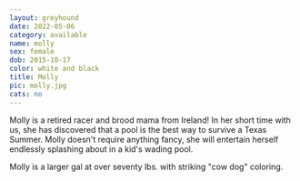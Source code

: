```yaml
---
layout: greyhound
date: 2022-05-06
category: available
name: molly
sex: female
dob: 2015-10-17
color: white and black
title: Molly
pic: molly.jpg
cats: no
---
```

Molly is a retired racer and brood mama from Ireland! In her short time with us, she has discovered that a pool is the best way to survive a Texas Summer. Molly doesn't require anything fancy, she will entertain herself endlessly splashing about in a kid's wading pool.  

Molly is a larger gal at over seventy lbs. with striking "cow dog" coloring.  

